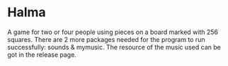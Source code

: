 # Halma
A game for two or four people using pieces on a board marked with 256 squares. 
There are 2 more packages needed for the program to run successfully: sounds & mymusic.
The resource of the music used can be got in the release page.
